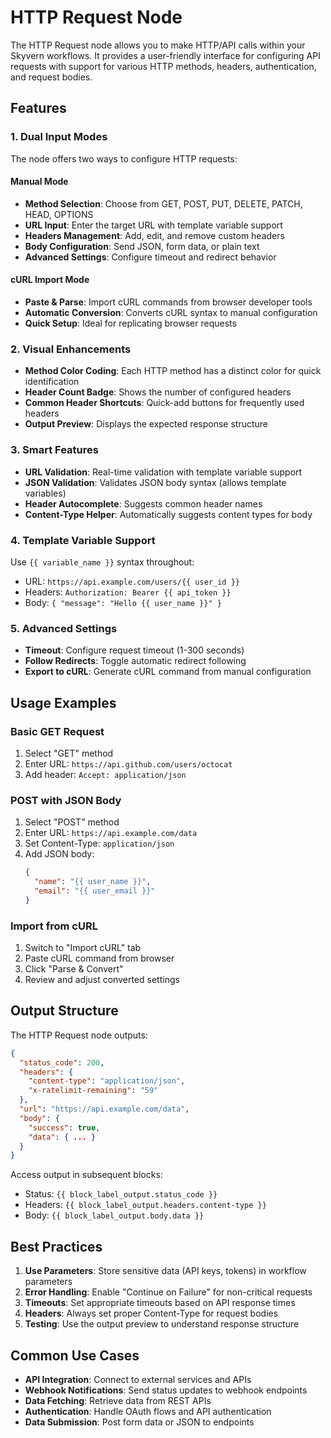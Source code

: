 # HTTP Request Node

The HTTP Request node allows you to make HTTP/API calls within your Skyvern workflows. It provides a user-friendly interface for configuring API requests with support for various HTTP methods, headers, authentication, and request bodies.

## Features

### 1. Dual Input Modes

The node offers two ways to configure HTTP requests:

#### Manual Mode
- **Method Selection**: Choose from GET, POST, PUT, DELETE, PATCH, HEAD, OPTIONS
- **URL Input**: Enter the target URL with template variable support
- **Headers Management**: Add, edit, and remove custom headers
- **Body Configuration**: Send JSON, form data, or plain text
- **Advanced Settings**: Configure timeout and redirect behavior

#### cURL Import Mode
- **Paste & Parse**: Import cURL commands from browser developer tools
- **Automatic Conversion**: Converts cURL syntax to manual configuration
- **Quick Setup**: Ideal for replicating browser requests

### 2. Visual Enhancements

- **Method Color Coding**: Each HTTP method has a distinct color for quick identification
- **Header Count Badge**: Shows the number of configured headers
- **Common Header Shortcuts**: Quick-add buttons for frequently used headers
- **Output Preview**: Displays the expected response structure

### 3. Smart Features

- **URL Validation**: Real-time validation with template variable support
- **JSON Validation**: Validates JSON body syntax (allows template variables)
- **Header Autocomplete**: Suggests common header names
- **Content-Type Helper**: Automatically suggests content types for body

### 4. Template Variable Support

Use `{{ variable_name }}` syntax throughout:
- URL: `https://api.example.com/users/{{ user_id }}`
- Headers: `Authorization: Bearer {{ api_token }}`
- Body: `{ "message": "Hello {{ user_name }}" }`

### 5. Advanced Settings

- **Timeout**: Configure request timeout (1-300 seconds)
- **Follow Redirects**: Toggle automatic redirect following
- **Export to cURL**: Generate cURL command from manual configuration

## Usage Examples

### Basic GET Request
1. Select "GET" method
2. Enter URL: `https://api.github.com/users/octocat`
3. Add header: `Accept: application/json`

### POST with JSON Body
1. Select "POST" method
2. Enter URL: `https://api.example.com/data`
3. Set Content-Type: `application/json`
4. Add JSON body:
   ```json
   {
     "name": "{{ user_name }}",
     "email": "{{ user_email }}"
   }
   ```

### Import from cURL
1. Switch to "Import cURL" tab
2. Paste cURL command from browser
3. Click "Parse & Convert"
4. Review and adjust converted settings

## Output Structure

The HTTP Request node outputs:
```json
{
  "status_code": 200,
  "headers": {
    "content-type": "application/json",
    "x-ratelimit-remaining": "59"
  },
  "url": "https://api.example.com/data",
  "body": {
    "success": true,
    "data": { ... }
  }
}
```

Access output in subsequent blocks:
- Status: `{{ block_label_output.status_code }}`
- Headers: `{{ block_label_output.headers.content-type }}`
- Body: `{{ block_label_output.body.data }}`

## Best Practices

1. **Use Parameters**: Store sensitive data (API keys, tokens) in workflow parameters
2. **Error Handling**: Enable "Continue on Failure" for non-critical requests
3. **Timeouts**: Set appropriate timeouts based on API response times
4. **Headers**: Always set proper Content-Type for request bodies
5. **Testing**: Use the output preview to understand response structure

## Common Use Cases

- **API Integration**: Connect to external services and APIs
- **Webhook Notifications**: Send status updates to webhook endpoints
- **Data Fetching**: Retrieve data from REST APIs
- **Authentication**: Handle OAuth flows and API authentication
- **Data Submission**: Post form data or JSON to endpoints